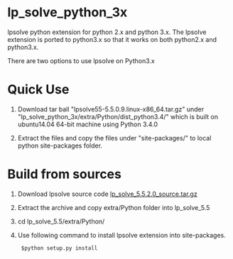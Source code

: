 # lp_solve_python_3x
lpsolve python extension for python 2.x and python 3.x. The lpsolve extension is ported to python3.x so that it works on both python2.x and python3.x. 

There are two options to use lpsolve on Python3.x
# Quick Use
1) Download tar ball "lpsolve55-5.5.0.9.linux-x86_64.tar.gz" under "lp_solve_python_3x/extra/Python/dist_python3.4/" which is built on ubuntu14.04 64-bit machine using Python 3.4.0

2) Extract the files and copy the files under "site-packages/" to local python site-packages folder. 

# Build from sources
1) Download lpsolve source code [lp_solve_5.5.2.0_source.tar.gz](http://sourceforge.net/projects/lpsolve/files/lpsolve/5.5.2.0/lp_solve_5.5.2.0_source.tar.gz/download)

2) Extract the archive and copy extra/Python folder into lp_solve_5.5

3) cd lp_solve_5.5/extra/Python/

4) Use following command to install lpsolve extension into site-packages.
    
        $python setup.py install
